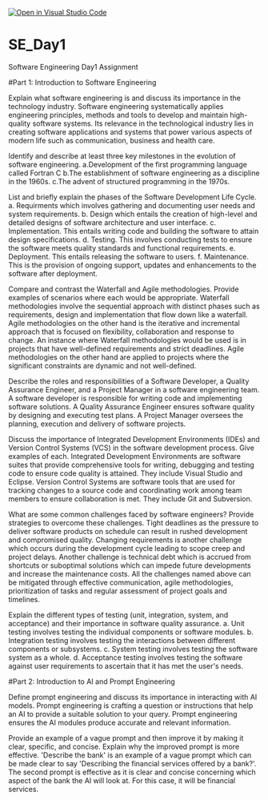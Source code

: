 [![Open in Visual Studio Code](https://classroom.github.com/assets/open-in-vscode-2e0aaae1b6195c2367325f4f02e2d04e9abb55f0b24a779b69b11b9e10269abc.svg)](https://classroom.github.com/online_ide?assignment_repo_id=15574410&assignment_repo_type=AssignmentRepo)
# SE_Day1
Software Engineering Day1 Assignment

#Part 1: Introduction to Software Engineering

Explain what software engineering is and discuss its importance in the technology industry.
Software engineering systematically applies engineering principles, methods and tools to develop and maintain high-quality software systems. Its relevance in the technological industry lies in creating software applications and systems that power various aspects of modern life such as communication, business and health care.

Identify and describe at least three key milestones in the evolution of software engineering.
a.Development of the first programming language called Fortran C
b.The establishment of software engineering as a discipline in the 1960s.
c.The advent of structured programming in the 1970s.

List and briefly explain the phases of the Software Development Life Cycle.
a. Requirments which involves gathering and documenting user needs and system requirements.
b. Design which entails the creation of high-level and detailed designs of software architecture and user interface.
c. Implementation. This entails writing code and building the software to attain design specifications.
d. Testing. This involves conducting tests to ensure the software meets quality standards and functional requirements. 
e. Deployment. This entails releasing the software to users.
f. Maintenance. This is the provision of ongoing support, updates and enhancements to the software after deployment.

Compare and contrast the Waterfall and Agile methodologies. Provide examples of scenarios where each would be appropriate.
Waterfall methodologies involve the sequential approach with distinct phases such as requirements, design and implementation that flow down like a waterfall. Agile methodologies on the other hand is the iterative and incremental approach that is focused on flexibility, collaboration and response to change. 
An instance where Waterfall methodologies would be used is in projects that have well-defined requirements and strict deadlines. Agile methodologies on the other hand are applied to projects where the significant constraints are dynamic and not well-defined. 

Describe the roles and responsibilities of a Software Developer, a Quality Assurance Engineer, and a Project Manager in a software engineering team.
A software developer is responsible for writing code and implementing software solutions.
A Quality Assurance Engineer ensures software quality by designing and executing test plans.
A Project Manager oversees the planning, execution and delivery of software projects.

Discuss the importance of Integrated Development Environments (IDEs) and Version Control Systems (VCS) in the software development process. Give examples of each.
Integrated Development Environments are software suites that provide comprehensive tools for writing, debugging and testing code to ensure code quality is attained. They include Visual Studio and Eclipse.
Version Control Systems are software tools that are used for tracking changes to a source code and coordinating work among team members to ensure collaboration is met. They include Git and Subversion.

What are some common challenges faced by software engineers? Provide strategies to overcome these challenges.
Tight deadlines as the pressure to deliver software products on schedule can result in rushed development and compromised quality. Changing requirements is another challenge which occurs during the development cycle leading to scope creep and project delays. Another challenge is technical debt which is accrued from shortcuts or suboptimal solutions which can impede future developments and increase the maintenance costs. 
All the challenges named above can be mitigated through effective communication, agile methodologies, prioritization of tasks and regular assessment of project goals and timelines.

Explain the different types of testing (unit, integration, system, and acceptance) and their importance in software quality assurance.
a. Unit testing involves testing the individual components or software modules. 
b. Integration testing involves testing the interactions between different components or subsystems. 
c. System testing involves testing the software system as a whole.
d. Acceptance testing involves testing the software against user requirements to ascertain that it has met the user's needs.


#Part 2: Introduction to AI and Prompt Engineering

Define prompt engineering and discuss its importance in interacting with AI models.
Prompt engineering is crafting a question or instructions that help an AI to provide a suitable solution to your query. Prompt engineering ensures the AI modules produce accurate and relevant information.

Provide an example of a vague prompt and then improve it by making it clear, specific, and concise. Explain why the improved prompt is more effective.
'Describe the bank' is an example of a vague prompt which can be made clear to say 'Describing the financial services offered by a bank?'.
The second prompt is effective as it is clear and concise concerning which aspect of the bank the AI will look at. For this case, it will be financial services.
